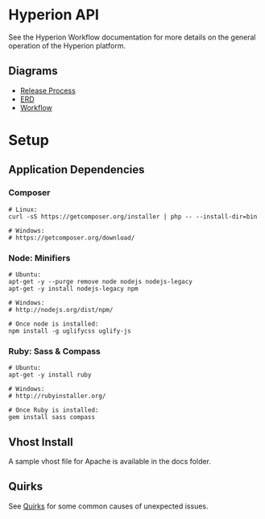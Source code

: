 Hyperion API
============

See the Hyperion Workflow documentation for more details on the general operation of the Hyperion platform.

Diagrams
--------

* [Release Process](https://www.lucidchart.com/documents/edit/4aa78fb8-abf8-45a7-85c1-796e0c6ba1e4/0)
* [ERD](https://www.lucidchart.com/documents/edit/365ed83b-415e-486f-a4a7-3d3a9acb21d9/0)
* [Workflow](https://www.lucidchart.com/documents/edit/5a1a820b-7293-4fb3-b670-f9c9b4ab6e00/0)


Setup
=====
Application Dependencies
------------------------

### Composer

    # Linux:
    curl -sS https://getcomposer.org/installer | php -- --install-dir=bin

    # Windows:
    # https://getcomposer.org/download/

### Node: Minifiers

    # Ubuntu:
    apt-get -y --purge remove node nodejs nodejs-legacy
    apt-get -y install nodejs-legacy npm

    # Windows:
    # http://nodejs.org/dist/npm/

    # Once node is installed:
    npm install -g uglifycss uglify-js

### Ruby: Sass & Compass

    # Ubuntu:
    apt-get -y install ruby

    # Windows:
    # http://rubyinstaller.org/

    # Once Ruby is installed:
    gem install sass compass


Vhost Install
-------------
A sample vhost file for Apache is available in the docs folder.

Quirks
------
See [Quirks](docs/Quirks.md) for some common causes of unexpected issues.
